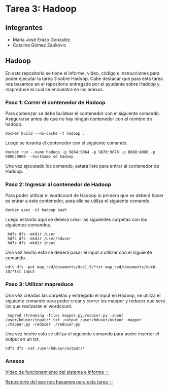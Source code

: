 # Tarea 3: Hadoop

## Integrantes
- Maria José Erazo Gonzalez
- Catalina Gómez Zapkovic

## Hadoop

En este repositorio se tiene el informe, video, código e instrucciones para poder ejecutar la tarea 3 sobre Hadoop. Cabe destacar que para esta tarea nos basamos en el repositorio entregado por el ayudante sobre Hadoop y mapreduce el cual se encuentra en los anexos.

### Paso 1: Correr el contenedor de Hadoop

Para comenzar se debe buildear el contenedor con el siguiente comando. Asegurarse antes de que no hay ningún contenedor con el nombre de hadoop.

```
docker build --no-cache -t hadoop .
```
Luego se levanta el contenedor con el siguiente comando.

```
docker run --name hadoop -p 9864:9864 -p 9870:9870 -p 8088:8088 -p 9000:9000 --hostname sd hadoop
```

Una vez ejecutado los comando, estará listo para entrar al contenedor de Hadoop.


### Paso 2: Ingresar al contenedor de Hadoop

Para poder utilizar el wordcount de Hadoop lo primero que se deberá hacer es entrar a este contenedor, para ello se utiliza el siguiente comando.

```
docker exec -it hadoop bash
```
Luego estando aquí se deberá crear las siguientes carpetas con los siguientes comandos.

```
 hdfs dfs -mkdir /user
 hdfs dfs -mkdir /user/hduser
 hdfs dfs -mkdir input
```

Una vez hecho esto se deberá pasar el input a utilizar con el siguiente comando.

```
hdfs dfs -put map_red/documents/doc1-5/*txt map_red/documents/doc6-10/*txt input
```

### Paso 3: Utilizar mapreduce

Una vez creadas las carpetas y entregado el input en Hadoop, se utiliza el siguiente comando para poder crear y correr los mapper y reducer que será los que realizarán el wordcount.

```
 mapred streaming -files mapper.py,reducer.py -input /user/hduser/input/*.txt -output /user/hduser/output -mapper ./mapper.py -reducer ./reducer.py
```
Una vez hecho esto se utiliza el siguiente comando para poder insertar el output en un txt.

```
hdfs dfs -cat /user/hduser/output/*
```


### Anexos

[Video de funcionamiento del sistema e informe ☜](https://drive.google.com/drive/folders/1MjSuWQE1b1nd7w5L9C94pB_cDvNJwdno?usp=sharing)

[Repositorio del que nos basamos para esta tarea ☜](https://github.com/Naikelin/map-reduce-hadoop)
